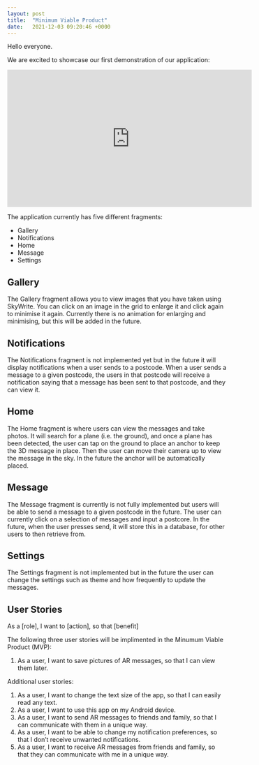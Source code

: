 ```yaml
---
layout: post
title:  "Minimum Viable Product"
date:   2021-12-03 09:20:46 +0000
---
```

Hello everyone.

We are excited to showcase our first demonstration of our application:

<iframe width="560" height="315" src="https://www.youtube.com/embed/lsZOr8O476I" title="YouTube video player" frameborder="0" allow="accelerometer; autoplay; clipboard-write; encrypted-media; gyroscope; picture-in-picture" allowfullscreen></iframe>

The application currently has five different fragments:
- Gallery
- Notifications
- Home
- Message
- Settings

## Gallery ##
The Gallery fragment allows you to view images that you have taken using SkyWrite. You can click on an image in the grid to enlarge it and click again to minimise it again. Currently there is no animation for enlarging and minimising, but this will be added in the future.

## Notifications ##
The Notifications fragment is not implemented yet but in the future it will display notifications when a user sends to a postcode. When a user sends a message to a given postcode, the users in that postcode will receive a notification saying that a message has been sent to that postcode, and they can view it.

## Home ##
The Home fragment is where users can view the messages and take photos. It will search for a plane (i.e. the ground), and once a plane has been detected, the user can tap on the ground to place an anchor to keep the 3D message in place. Then the user can move their camera up to view the message in the sky. In the future the anchor will be automatically placed.

## Message ##
The Message fragment is currently is not fully implemented but users will be able to send a message to a given postcode in the future. The user can currently click on a selection of messages and input a postcore. In the future, when the user presses send, it will store this in a database, for other users to then retrieve from.

## Settings ##
The Settings fragment is not implemented but in the future the user can change the settings such as theme and how frequently to update the messages.

## User Stories ##

As a [role], I want to [action], so that [benefit]

The following three user stories will be implimented in the Minumum Viable Product (MVP):
 
1. As a user, I want to save pictures of AR messages, so that I can view them later.

Additional user stories:

1. As a user, I want to change the text size of the app, so that I can easily read any text.
2. As a user, I want to use this app on my Android device.
3. As a user, I want to send AR messages to friends and family, so that I can communicate with them in a unique way.
4. As a user, I want to be able to change my notification preferences, so that I don’t receive unwanted notifications.
5. As a user, I want to receive AR messages from friends and family, so that they can communicate with me in a unique way.
